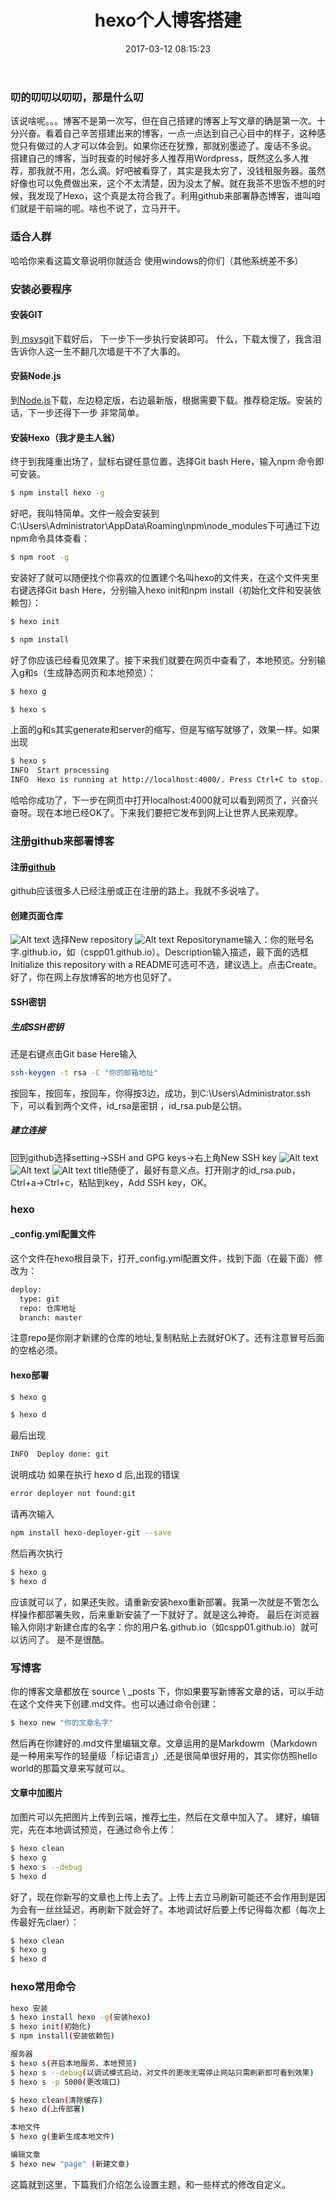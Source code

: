 ﻿---
title: hexo个人博客搭建
date: 2017-03-12 08:15:23
tags: ['hexo']
categories: hexo博客搭建
---
### 叨的叨叨以叨叨，那是什么叨
该说啥呢。。。博客不是第一次写，但在自己搭建的博客上写文章的确是第一次。十分兴奋。看着自己辛苦搭建出来的博客，一点一点达到自己心目中的样子，这种感觉只有做过的人才可以体会到。如果你还在犹豫，那就别墨迹了。废话不多说。
搭建自己的博客，当时我查的时候好多人推荐用Wordpress，既然这么多人推荐，那我就不用，怎么滴。好吧被看穿了，其实是我太穷了，没钱租服务器。虽然好像也可以免费做出来，这个不太清楚，因为没太了解。就在我茶不思饭不想的时候，我发现了Hexo，这个真是太符合我了。利用github来部署静态博客，谁叫咱们就是干前端的呢。啥也不说了，立马开干。 
### 适合人群
哈哈你来看这篇文章说明你就适合
使用windows的你们（其他系统差不多）
### 安装必要程序
#### 安装GIT
到[ msysgit](https://git-for-windows.github.io/)下载好后， 下一步下一步执行安装即可。
什么，下载太慢了，我含泪告诉你人这一生不翻几次墙是干不了大事的。
#### 安装Node.js
到[Node.js](https://nodejs.org/en/)下载，左边稳定版，右边最新版，根据需要下载。推荐稳定版。安装的话，下一步还得下一步 非常简单。
#### 安装Hexo（我才是主人翁）
终于到我隆重出场了，鼠标右键任意位置，选择Git bash Here，输入npm 命令即可安装。
``` bash
$ npm install hexo -g
```
好吧，我叫特简单。文件一般会安装到C:\Users\Administrator\AppData\Roaming\npm\node_modules下可通过下边npm命令具体查看：
``` bash
$ npm root -g
```
安装好了就可以随便找个你喜欢的位置建个名叫hexo的文件夹，在这个文件夹里右键选择Git bash Here，分别输入hexo init和npm install（初始化文件和安装依赖包）：
``` bash
$ hexo init
```
``` bash
$ npm install
```
好了你应该已经看见效果了。接下来我们就要在网页中查看了，本地预览。分别输入g和s（生成静态网页和本地预览）：
``` bash
$ hexo g
```
``` bash
$ hexo s
```
上面的g和s其实generate和server的缩写，但是写缩写就够了，效果一样。如果出现
``` bash
$ hexo s
INFO  Start processing
INFO  Hexo is running at http://localhost:4000/. Press Ctrl+C to stop.
```
哈哈你成功了，下一步在网页中打开localhost:4000就可以看到网页了，兴奋兴奋呀。现在本地已经OK了。下来我们要把它发布到网上让世界人民来观摩。
### 注册github来部署博客
#### 注册[github](https://github.com/)
github应该很多人已经注册或正在注册的路上。我就不多说啥了。
#### 创建页面仓库
![Alt text](http://ooa3lxrpg.bkt.clouddn.com/%E5%BE%AE%E4%BF%A1%E6%88%AA%E5%9B%BE_20170417212627.png)
选择New repository
![Alt text](http://ooa3lxrpg.bkt.clouddn.com/%E5%BE%AE%E4%BF%A1%E6%88%AA%E5%9B%BE_20170417212833.png)
Repositoryname输入：你的账号名字.github.io，如（cspp01.github.io）。Description输入描述，最下面的选框Initialize this repository with a README可选可不选，建议选上。点击Create。好了，你在网上存放博客的地方也见好了。
#### SSH密钥
##### 生成SSH密钥
还是右键点击Git base Here输入
``` bash
ssh-keygen -t rsa -C "你的邮箱地址"
```
按回车，按回车，按回车，你得按3边，成功，到C:\Users\Administrator\.ssh下，可以看到两个文件，id_rsa是密钥 ，id_rsa.pub是公钥。
##### 建立连接
回到github选择setting->SSH and GPG keys->右上角New SSH key
![Alt text](http://ooa3lxrpg.bkt.clouddn.com/%E5%BE%AE%E4%BF%A1%E6%88%AA%E5%9B%BE_20170417214638.png)
![Alt text](http://ooa3lxrpg.bkt.clouddn.com/%E5%BE%AE%E4%BF%A1%E6%88%AA%E5%9B%BE_20170417214722.jpg)
![Alt text](http://ooa3lxrpg.bkt.clouddn.com/%E5%BE%AE%E4%BF%A1%E6%88%AA%E5%9B%BE_20170417215217.png)
title随便了，最好有意义点。打开刚才的id_rsa.pub，Ctrl+a->Ctrl+c，粘贴到key，Add SSH key，OK。
### hexo
#### _config.yml配置文件
这个文件在hexo根目录下，打开_config.yml配置文件，找到下面（在最下面）修改为：
``` bash
deploy:
  type: git
  repo: 仓库地址
  branch: master
```
注意repo是你刚才新建的仓库的地址,复制粘贴上去就好OK了。还有注意冒号后面的空格必须。
#### hexo部署
``` bash
$ hexo g
```
``` bash
$ hexo d
```
最后出现
``` bash
INFO  Deploy done: git
```
说明成功
如果在执行 hexo d 后,出现的错误
``` bash
error deployer not found:git
```
请再次输入
``` bash
npm install hexo-deployer-git --save 
```
然后再次执行
``` bash
$ hexo g
$ hexo d
```
应该就可以了，如果还失败。请重新安装hexo重新部署。我第一次就是不管怎么样操作都部署失败，后来重新安装了一下就好了。就是这么神奇。
最后在浏览器输入你刚才新建仓库的名字：你的用户名.github.io（如cspp01.github.io）就可以访问了。
是不是很酷。
### 写博客
你的博客文章都放在 source \ _posts 下，你如果要写新博客文章的话，可以手动在这个文件夹下创建.md文件。也可以通过命令创建：
``` bash
$ hexo new "你的文章名字"
```
然后再在你建好的.md文件里编辑文章。文章运用的是Markdowm（Markdown 是一种用来写作的轻量级「标记语言」）,还是很简单很好用的，其实你仿照hello world的那篇文章来写就可以。
#### 文章中加图片
加图片可以先把图片上传到云端，推荐[七牛](href="https://www.qiniu.com/")，然后在文章中加入了。
建好，编辑完，先在本地调试预览，在通过命令上传：
``` bash
$ hexo clean
$ hexo g
$ hexo s --debug
$ hexo d
```
好了，现在你新写的文章也上传上去了。上传上去立马刷新可能还不会作用到是因为会有一丝丝延迟，再刷新下就会好了。本地调试好后要上传记得每次都（每次上传最好先claer）：
``` bash
$ hexo clean
$ hexo g
$ hexo d
```
### hexo常用命令
``` bash
hexo 安装
$ hexo install hexo -g(安装hexo)
$ hexo init(初始化)
$ npm install(安装依赖包)

服务器
$ hexo s(开启本地服务，本地预览)
$ hexo s --debug(以调试模式启动，对文件的更改无需停止网站只需刷新即可看到效果)
$ hexo s -p 5000(更改端口)

$ hexo clean(清除缓存)
$ hexo d(上传部署)

本地文件
$ hexo g(重新生成本地文件)

编辑文章
$ hexo new "page" (新建文章)
```
这篇就到这里，下篇我们介绍怎么设置主题，和一些样式的修改自定义。